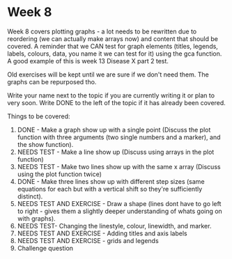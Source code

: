 # Week 8

Week 8 covers plotting graphs - a lot needs to be rewritten due to reordering (we can actually make arrays now) and content that should be covered. A reminder that we CAN test for graph elements (titles, legends, labels, colours, data, you name it we can test for it) using the gca function. A good example of this is week 13 Disease X part 2 test.

Old exercises will be kept until we are sure if we don't need them. The graphs can be repurposed tho.

Write your name next to the topic if you are currently writing it or plan to very soon. Write DONE to the left of the topic if it has already been covered.

Things to be covered:
1. DONE - Make a graph show up with a single point (Discuss the plot function with three arguments (two single numbers and a marker), and the show function).
2. NEEDS TEST - Make a line show up (Discuss using arrays in the plot function)
3. NEEDS TEST - Make two lines show up with the same x array (Discuss using the plot function twice)
4. DONE - Make three lines show up with different step sizes (same equations for each but with a vertical shift so they're sufficiently distinct).
5. NEEDS TEST AND EXERCISE - Draw a shape (lines dont have to go left to right - gives them a slightly deeper understanding of whats going on with graphs).
6. NEEDS TEST- Changing the linestyle, colour, linewidth, and marker.
7. NEEDS TEST AND EXERCISE - Adding titles and axis labels
8. NEEDS TEST AND EXERCISE - grids and legends
9. Challenge question


